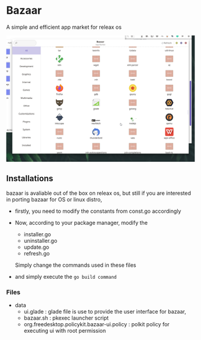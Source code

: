 # Bazaar
A simple and efficient app market for releax os

![Bazaar Interface](cache/main.png "Main Screen")
## Installations
bazaar is avaliable out of the box on releax os, but still if you are interested in porting bazaar for OS or linux distro, 
- firstly, you need to modify the constants from const.go accordingly
- Now, according to your package manager, modify the 
   - installer.go
   - uninstaller.go
   - update.go
   - refresh.go

   Simply change the commands used in these files

- and simply execute the ```go build command```

### Files
- data
    - ui.glade : glade file is use to provide the user interface for bazaar,
    - bazaar.sh : pkexec launcher script
    - org.freedesktop.policykit.bazaar-ui.policy : polkit policy for executing ui with root permission
